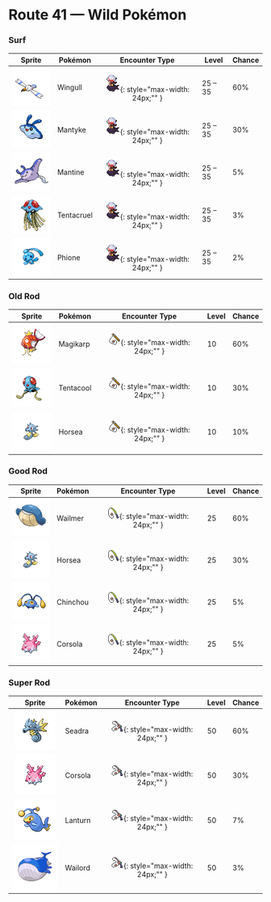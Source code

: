 # Route 41 — Wild Pokémon

### Surf

| Sprite | Pokémon | Encounter Type | Level | Chance |
|:------:|---------|:--------------:|-------|--------|
| ![Wingull](../../assets/sprites/wingull/front.gif "Wingull: It soars on updrafts without flapping its wings. It makes a nest on sheer cliffs at the sea’s edge.") | Wingull | ![Surf](../../assets/encounter_types/surf.png "Surf"){: style="max-width: 24px;"" } | 25 – 35 | 60% |
| ![Mantyke](../../assets/sprites/mantyke/front.gif "Mantyke: When it swims close to the surface of the ocean, people aboard ships are able to observe the pattern on its back.") | Mantyke | ![Surf](../../assets/encounter_types/surf.png "Surf"){: style="max-width: 24px;"" } | 25 – 35 | 30% |
| ![Mantine](../../assets/sprites/mantine/front.gif "Mantine: Swimming freely in open seas, it may fly out of the water and over the waves if it builds up enough speed.") | Mantine | ![Surf](../../assets/encounter_types/surf.png "Surf"){: style="max-width: 24px;"" } | 25 – 35 | 5% |
| ![Tentacruel](../../assets/sprites/tentacruel/front.gif "Tentacruel: In battle, it extends all 80 of its tentacles to entrap its opponent inside a poisonous net.") | Tentacruel | ![Surf](../../assets/encounter_types/surf.png "Surf"){: style="max-width: 24px;"" } | 25 – 35 | 3% |
| ![Phione](../../assets/sprites/phione/front.gif "Phione: When the water warms, they inflate the flotation sac on their heads and drift languidly on the sea in packs.") | Phione | ![Surf](../../assets/encounter_types/surf.png "Surf"){: style="max-width: 24px;"" } | 25 – 35 | 2% |

### Old Rod

| Sprite | Pokémon | Encounter Type | Level | Chance |
|:------:|---------|:--------------:|-------|--------|
| ![Magikarp](../../assets/sprites/magikarp/front.gif "Magikarp: For no reason, it jumps and splashes about, making it easy for predators like PIDGEOTTO to catch it mid-jump.") | Magikarp | ![Old Rod](../../assets/encounter_types/old_rod.png "Old Rod"){: style="max-width: 24px;"" } | 10 | 60% |
| ![Tentacool](../../assets/sprites/tentacool/front.gif "Tentacool: It drifts aimlessly in waves. Very difficult to see in water, it may not be noticed until it stings.") | Tentacool | ![Old Rod](../../assets/encounter_types/old_rod.png "Old Rod"){: style="max-width: 24px;"" } | 10 | 30% |
| ![Horsea](../../assets/sprites/horsea/front.gif "Horsea: Its big, developed fins move rapidly, allowing it to swim backward while still facing forward.") | Horsea | ![Old Rod](../../assets/encounter_types/old_rod.png "Old Rod"){: style="max-width: 24px;"" } | 10 | 10% |

### Good Rod

| Sprite | Pokémon | Encounter Type | Level | Chance |
|:------:|---------|:--------------:|-------|--------|
| ![Wailmer](../../assets/sprites/wailmer/front.gif "Wailmer: It bounces playfully like a ball. The more seawater it swallows, the higher it bounces.") | Wailmer | ![Good Rod](../../assets/encounter_types/good_rod.png "Good Rod"){: style="max-width: 24px;"" } | 25 | 60% |
| ![Horsea](../../assets/sprites/horsea/front.gif "Horsea: Its big, developed fins move rapidly, allowing it to swim backward while still facing forward.") | Horsea | ![Good Rod](../../assets/encounter_types/good_rod.png "Good Rod"){: style="max-width: 24px;"" } | 25 | 30% |
| ![Chinchou](../../assets/sprites/chinchou/front.gif "Chinchou: On the dark ocean floor, its only means of communication is its constantly flashing lights.") | Chinchou | ![Good Rod](../../assets/encounter_types/good_rod.png "Good Rod"){: style="max-width: 24px;"" } | 25 | 5% |
| ![Corsola](../../assets/sprites/corsola/front.gif "Corsola: In a south-sea nation, the people live in communities that are built on groups of these Pokémon.") | Corsola | ![Good Rod](../../assets/encounter_types/good_rod.png "Good Rod"){: style="max-width: 24px;"" } | 25 | 5% |

### Super Rod

| Sprite | Pokémon | Encounter Type | Level | Chance |
|:------:|---------|:--------------:|-------|--------|
| ![Seadra](../../assets/sprites/seadra/front.gif "Seadra: Its fin-tips leak poison. Its fins and bones are highly valued as ingredients in herbal medicine.") | Seadra | ![Super Rod](../../assets/encounter_types/super_rod.png "Super Rod"){: style="max-width: 24px;"" } | 50 | 60% |
| ![Corsola](../../assets/sprites/corsola/front.gif "Corsola: In a south-sea nation, the people live in communities that are built on groups of these Pokémon.") | Corsola | ![Super Rod](../../assets/encounter_types/super_rod.png "Super Rod"){: style="max-width: 24px;"" } | 50 | 30% |
| ![Lanturn](../../assets/sprites/lanturn/front.gif "Lanturn: It blinds prey with an intense burst of light. With the prey incapacitated, the Pokémon swallows it in a single gulp.") | Lanturn | ![Super Rod](../../assets/encounter_types/super_rod.png "Super Rod"){: style="max-width: 24px;"" } | 50 | 7% |
| ![Wailord](../../assets/sprites/wailord/front.gif "Wailord: It is the largest of all identified Pokémon. They jump as a pack to herd their prey.") | Wailord | ![Super Rod](../../assets/encounter_types/super_rod.png "Super Rod"){: style="max-width: 24px;"" } | 50 | 3% |

